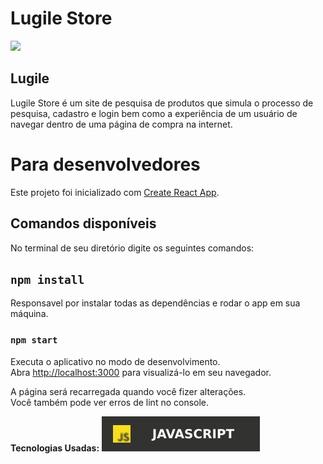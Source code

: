 # Lugile Store

![](../Lugile-projeto2/src/images/logo.png)

## Lugile

Lugile Store é um site de pesquisa de produtos que simula o processo de pesquisa, cadastro e login bem como a experiência de um usuário de navegar dentro de uma página  de compra na internet.

# Para desenvolvedores

Este projeto foi inicializado com [Create React App](https://github.com/facebook/create-react-app).

## Comandos disponíveis

No terminal de seu diretório digite os seguintes comandos:

## `npm install`

Responsavel por instalar todas as dependências e rodar o app em sua máquina.

### `npm start`


Executa o aplicativo no modo de desenvolvimento.\
Abra [http://localhost:3000](http://localhost:3000) para visualizá-lo em seu navegador.


A página será recarregada quando você fizer alterações.\
Você também pode ver erros de lint no console.

**Tecnologias Usadas:**
![](./src/images/javascrip.svg)


